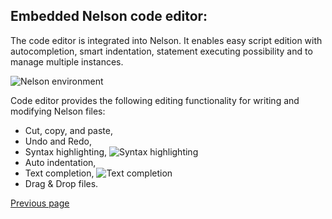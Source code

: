## Embedded Nelson code editor:

The code editor is integrated into Nelson.
It enables easy script edition with autocompletion, smart indentation, statement executing possibility and to manage multiple instances.

![Nelson environment](https://github.com/Nelson-numerical-software/nelson-website/raw/master/images/desktop.jpg "Nelson")


Code editor provides the following editing functionality for writing and modifying Nelson files:

* Cut, copy, and paste,
* Undo and Redo,
* Syntax highlighting,
![Syntax highlighting](https://github.com/Nelson-numerical-software/nelson-website/raw/master/images/syntax_colorization.png "Syntax highlighting")
* Auto indentation,
* Text completion,
![Text completion](https://github.com/Nelson-numerical-software/nelson-website/raw/master/images/completion.png "Text completion")
* Drag & Drop files.



[Previous page](README.md)
